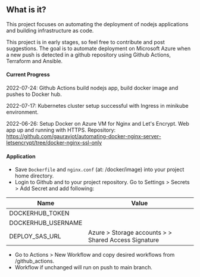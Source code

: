 ## What is it?
This project focuses on automating the deployment of nodejs applications and building infrastructure as code.

This project is in early stages, so feel free to contribute and post suggestions. The goal is to automate deployment on Microsoft Azure when a new push is detected in a github repository using Github Actions, Terraform and Ansible.

#### Current Progress

2022-07-24: Github Actions build nodejs app, build docker image and pushes to Docker hub.

2022-07-17: Kubernetes cluster setup successful with Ingress in minikube environment. 

2022-06-26: Setup Docker on Azure VM for Nginx and Let's Encrypt. Web app up and running with HTTPS.
            Repository: https://github.com/gauravjot/automating-docker-nginx-server-letsencrypt/tree/docker-nginx-ssl-only

#### Application

- Save `Dockerfile` and `nginx.conf` (at: /docker/image) into your project home directory.
- Login to Github and to your project repository. Go to Settings > Secrets > Add Secret and add following:

| Name                     | Value                           |
|--------------------------|---------------------------------|
| DOCKERHUB_TOKEN          | <docker-username>               |
| DOCKERHUB_USERNAME       | <docker-password>               |
| DEPLOY_SAS_URL           | Azure > Storage accounts > <your-storage-account> > Shared Access Signature               |

- Go to Actions > New Workflow and copy desired workflows from /github_actions.
- Workflow if unchanged will run on push to main branch.